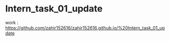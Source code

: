 # Intern_task_01_update
work : https://github.com/zahir152616/zahir152616.github.io/%20Intern_task_01_update
